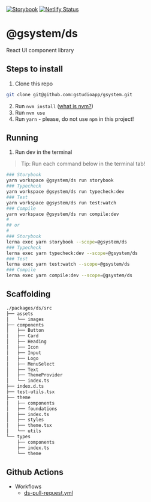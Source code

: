 [![Storybook](https://cdn.jsdelivr.net/gh/storybookjs/brand@master/badge/badge-storybook.svg)](https://objective-panini-639144.netlify.app)
[![Netlify Status](https://api.netlify.com/api/v1/badges/4f72c65f-47f7-4f73-8a1e-1ea9afdd17cc/deploy-status)](https://app.netlify.com/sites/objective-panini-639144/deploys)

# @gsystem/ds

React UI component library

## Steps to install

1. Clone this repo

```bash
git clone git@github.com:gstudioapp/gsystem.git
```

2. Run `nvm install` ([what is nvm?](https://github.com/nvm-sh/nvm))
3. Run `nvm use`
4. Run `yarn` - please, do not use `npm` in this project!

## Running

1. Run dev in the terminal

> Tip: Run each command below in the terminal tab!

```bash
### Storybook
yarn workspace @gsystem/ds run storybook
### Typecheck
yarn workspace @gsystem/ds run typecheck:dev
### Test
yarn workspace @gsystem/ds run test:watch
### Compile
yarn workspace @gsystem/ds run compile:dev
#
## or
#
### Storybook
lerna exec yarn storybook --scope=@gsystem/ds
### Typecheck
lerna exec yarn typecheck:dev --scope=@gsystem/ds
### Test
lerna exec yarn test:watch --scope=@gsystem/ds
### Compile
lerna exec yarn compile:dev --scope=@gsystem/ds
```

## Scaffolding

```bash
./packages/ds/src
├── assets
│   └── images
├── components
│   ├── Button
│   ├── Card
│   ├── Heading
│   ├── Icon
│   ├── Input
│   ├── Logo
│   ├── MenuSelect
│   ├── Text
│   ├── ThemeProvider
│   └── index.ts
├── index.d.ts
├── test-utils.tsx
├── theme
│   ├── components
│   ├── foundations
│   ├── index.ts
│   ├── styles
│   ├── theme.tsx
│   └── utils
└── types
    ├── components
    ├── index.ts
    └── theme
```

## Github Actions

- Workflows
  - [ds-pull-request.yml](.github/workflows/ds-pull-request.yml)
